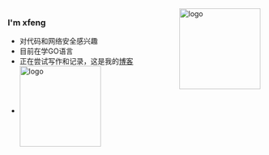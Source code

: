 <img src="https://github-readme-stats.vercel.app/api?username=fidjiw&show_icons=true" alt="logo" height="160" align="right" style="margin: 5px; margin-bottom: 20px;" />     

### I'm xfeng
-  对代码和网络安全感兴趣
-  目前在学GO语言
-  正在尝试写作和记录，这是我的[博客](https://xfeng.fun)
-  <img src="https://github-profile-trophy.vercel.app/?username=fidjiw&theme=flat&column=7" alt="logo" height="160" align="center" style="margin: auto; margin-bottom: 20px;" /> 
